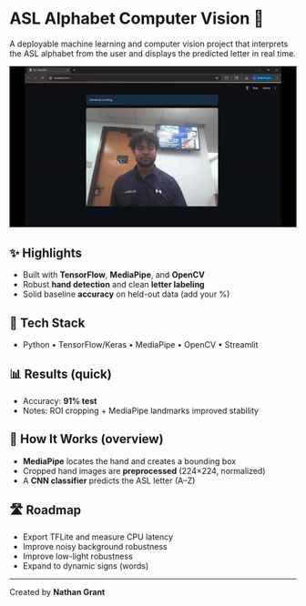 # ASL Alphabet Computer Vision 🤟

A deployable machine learning and computer vision project that interprets the ASL alphabet from the user and displays the predicted letter in real time.

![demo](assets/demo.gif)

## ✨ Highlights
- Built with **TensorFlow**, **MediaPipe**, and **OpenCV**
- Robust **hand detection** and clean **letter labeling**
- Solid baseline **accuracy** on held-out data (add your %)

## 🧱 Tech Stack
- Python • TensorFlow/Keras • MediaPipe • OpenCV • Streamlit

## 📊 Results (quick)
- Accuracy: **91% test**
- Notes: ROI cropping + MediaPipe landmarks improved stability

## 🧠 How It Works (overview)
- **MediaPipe** locates the hand and creates a bounding box
- Cropped hand images are **preprocessed** (224×224, normalized)
- A **CNN classifier** predicts the ASL letter (A–Z)

## 🛣️ Roadmap
- Export TFLite and measure CPU latency
- Improve noisy background robustness
- Improve low-light robustness
- Expand to dynamic signs (words)

---
Created by **Nathan Grant**
